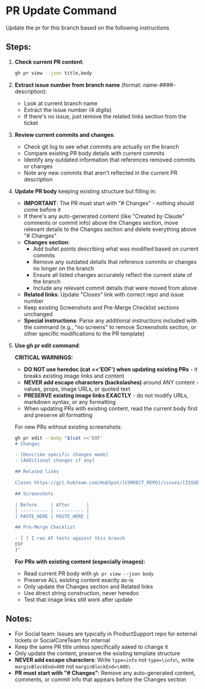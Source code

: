 # PR Update Command

Update the pr for this branch based on the following instructions

## Steps:

1. **Check current PR content**:

   ```bash
   gh pr view --json title,body
   ```

2. **Extract issue number from branch name** (format: name-####-description):

   - Look at current branch name
   - Extract the issue number (4 digits)
   - If there's no issue, just remove the related links section from the ticket

3. **Review current commits and changes**:

   - Check git log to see what commits are actually on the branch
   - Compare existing PR body details with current commits
   - Identify any outdated information that references removed commits or changes
   - Note any new commits that aren't reflected in the current PR description

4. **Update PR body** keeping existing structure but filling in:

   - **IMPORTANT**: The PR must start with "# Changes" - nothing should come before it
   - If there's any auto-generated content (like "Created by Claude" comments or commit info) above the Changes section, move relevant details to the Changes section and delete everything above "# Changes"
   - **Changes section**: 
     - Add bullet points describing what was modified based on current commits
     - Remove any outdated details that reference commits or changes no longer on the branch
     - Ensure all listed changes accurately reflect the current state of the branch
     - Include any relevant commit details that were moved from above
   - **Related links**: Update "Closes" link with correct repo and issue number
   - Keep existing Screenshots and Pre-Merge Checklist sections unchanged
   - **Special instructions**: Parse any additional instructions included with the command (e.g., "no screens" to remove Screenshots section, or other specific modifications to the PR template)

5. **Use gh pr edit command**:

   **CRITICAL WARNINGS:**

   - **DO NOT use heredoc (cat <<'EOF') when updating existing PRs** - it breaks existing image links and content
   - **NEVER add escape characters (backslashes)** around ANY content - values, props, image URLs, or quoted text
   - **PRESERVE existing image links EXACTLY** - do not modify URLs, markdown syntax, or any formatting
   - When updating PRs with existing content, read the current body first and preserve all formatting

   For new PRs without existing screenshots:

   ```bash
   gh pr edit --body "$(cat <<'EOF'
   # Changes

   - [Describe specific changes made]
   - [Additional changes if any]

   ## Related links

   Closes https://git.hubteam.com/HubSpot/[CORRECT_REPO]/issues/[ISSUE_NUMBER]

   ## Screenshots

   | Before     | After      |
   | ---------- | ---------- |
   | PASTE_HERE | PASTE_HERE |

   ## Pre-Merge Checklist

   - [ ] I ran AT tests against this branch
   EOF
   )"
   ```

   **For PRs with existing content (especially images):**

   - Read current PR body with `gh pr view --json body`
   - Preserve ALL existing content exactly as-is
   - Only update the Changes section and Related links
   - Use direct string construction, never heredoc
   - Test that image links still work after update

## Notes:

- For Social team: Issues are typically in ProductSupport repo for external tickets or SocialCoreTeam for internal
- Keep the same PR title unless specifically asked to change it
- Only update the content, preserve the existing template structure
- **NEVER add escape characters**: Write `type=info` not `type=\info\`, write `marginBlockEnd=400` not `marginBlockEnd=\400\`
- **PR must start with "# Changes"**: Remove any auto-generated content, comments, or commit info that appears before the Changes section

